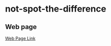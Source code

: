 # not-spot-the-difference

## Web page
[Web Page Link](https://ant2357.github.io/not-spot-the-difference/ "Web Page Link")
